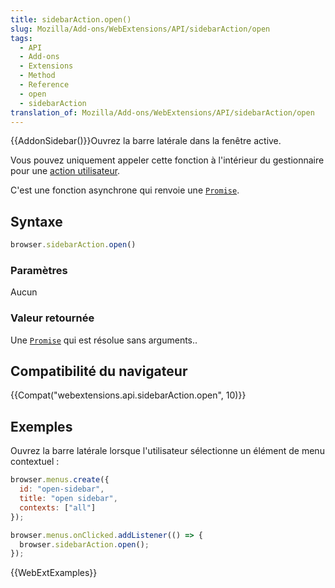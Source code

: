 ```yaml
---
title: sidebarAction.open()
slug: Mozilla/Add-ons/WebExtensions/API/sidebarAction/open
tags:
  - API
  - Add-ons
  - Extensions
  - Method
  - Reference
  - open
  - sidebarAction
translation_of: Mozilla/Add-ons/WebExtensions/API/sidebarAction/open
---
```

{{AddonSidebar()}}Ouvrez la barre latérale dans la fenêtre active.

Vous pouvez uniquement appeler cette fonction à l'intérieur du gestionnaire pour une [action utilisateur](/fr/Add-ons/WebExtensions/User_actions).

C'est une fonction asynchrone qui renvoie une [`Promise`](/fr/docs/Web/JavaScript/Reference/Objets_globaux/Promise).

## Syntaxe

```js
browser.sidebarAction.open()
```

### Paramètres

Aucun

### Valeur retournée

Une [`Promise`](/fr/docs/Web/JavaScript/Reference/Objets_globaux/Promise) qui est résolue sans arguments..

## Compatibilité du navigateur

{{Compat("webextensions.api.sidebarAction.open", 10)}}

## Exemples

Ouvrez la barre latérale lorsque l'utilisateur sélectionne un élément de menu contextuel :

```js
browser.menus.create({
  id: "open-sidebar",
  title: "open sidebar",
  contexts: ["all"]
});

browser.menus.onClicked.addListener(() => {
  browser.sidebarAction.open();
});
```

{{WebExtExamples}}
